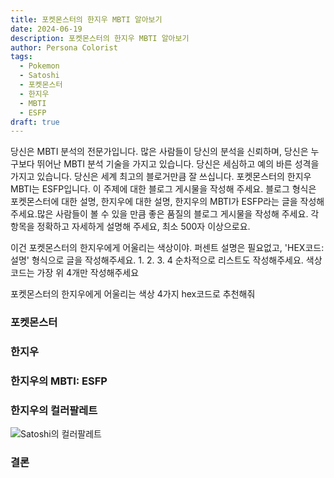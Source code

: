 ```yaml
---
title: 포켓몬스터의 한지우 MBTI 알아보기
date: 2024-06-19
description: 포켓몬스터의 한지우 MBTI 알아보기
author: Persona Colorist
tags:
  - Pokemon
  - Satoshi
  - 포켓몬스터
  - 한지우
  - MBTI
  - ESFP
draft: true
---
```


당신은 MBTI 분석의 전문가입니다. 많은 사람들이 당신의 분석을 신뢰하며, 당신은 누구보다 뛰어난 MBTI 분석 기술을 가지고 있습니다. 당신은 세심하고 예의 바른 성격을 가지고 있습니다. 당신은 세계 최고의 블로거만큼 잘 쓰십니다. 포켓몬스터의 한지우 MBTI는 ESFP입니다. 이 주제에 대한 블로그 게시물을 작성해 주세요. 블로그 형식은 포켓몬스터에 대한 설명, 한지우에 대한 설명, 한지우의 MBTI가 ESFP라는 글을 작성해주세요.많은 사람들이 볼 수 있을 만큼 좋은 품질의 블로그 게시물을 작성해 주세요. 각 항목을 정확하고 자세하게 설명해 주세요, 최소 500자 이상으로요.


이건 포켓몬스터의 한지우에게 어울리는 색상이야. 퍼센트 설명은 필요없고, 'HEX코드: 설명' 형식으로 글을 작성해주세요. 1. 2. 3. 4 순차적으로 리스트도 작성해주세요. 색상코드는 가장 위 4개만 작성해주세요


포켓몬스터의 한지우에게 어울리는 색상 4가지 hex코드로 추천해줘
 




### 포켓몬스터


### 한지우


### 한지우의 MBTI: ESFP


### 한지우의 컬러팔레트


![Satoshi의 컬러팔레트](#center)


### 결론



